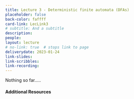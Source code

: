 ```yaml
---
title: Lecture 3 - Deterministic finite automata (DFAs)
placeholder: false
back-color: faffff
card-link: LecLink3
# subtitle: And a subtitle
description:
people:
layout: lecture
# no-link: true  # stops link to page 
deliverydate: 2023-01-24
link-slides:
link-scribbles:
link-recording:
---
```


Nothing so far.....

<h4>Additional Resources</h4>








